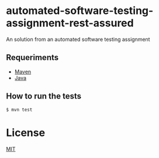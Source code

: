 # automated-software-testing-assignment-rest-assured
An solution from an automated software testing assignment

## Requeriments

- [Maven](https://maven.apache.org/)
- [Java](https://www.java.com/en/)


## How to run the tests
```
$ mvn test
```

# License
[MIT](https://github.com/iammateus/automated-software-testing-assignment-rest-assured/blob/main/LICENSE)
